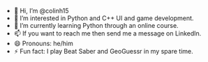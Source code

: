 - 👋 Hi, I’m @colinh15
- 👀 I’m interested in Python and C++ UI and game development.
- 🌱 I’m currently learning Python through an online course.
- 📫 If you want to reach me then send me a message on LinkedIn.
- 😄 Pronouns: he/him
- ⚡ Fun fact: I play Beat Saber and GeoGuessr in my spare time.

<!---
colinh15/colinh15 is a ✨ special ✨ repository because its `README.md` (this file) appears on your GitHub profile.
You can click the Preview link to take a look at your changes.
--->
